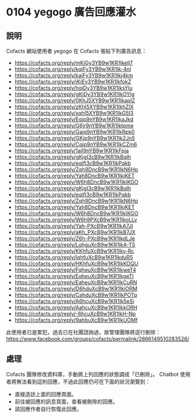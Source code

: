 # 0104 yegogo 廣告回應灌水

## 說明

Cofacts 網站使用者 yegogo 在 Cofacts 張貼下列廣告訊息：
- https://cofacts.org/reply/mKiGy3YB9w1KR1IkeIl7
- https://cofacts.org/reply/kqiFy3YB9w1KR1Ik-4nI
- https://cofacts.org/reply/kaiFy3YB9w1KR1Ikj4km
- https://cofacts.org/reply/jKiEy3YB9w1KR1IkfokZ
- https://cofacts.org/reply/hqiDy3YB9w1KR1IksYlu
- https://cofacts.org/reply/gKiDy3YB9w1KR1IkOYlg
- https://cofacts.org/reply/0KhJ5XYB9w1KR1IkapIZ
- https://cofacts.org/reply/zKhI5XYB9w1KR1IkhZIX
- https://cofacts.org/reply/xqhI5XYB9w1KR1IkG5I3
- https://cofacts.org/reply/Eqjp9nYB9w1KR1IkaJkd
- https://cofacts.org/reply/G6jr9nYB9w1KR1Iktpme
- https://cofacts.org/reply/Gajq9nYB9w1KR1IkRpk0
- https://cofacts.org/reply/GKjp9nYB9w1KR1Ik2Jn5
- https://cofacts.org/reply/Cqjp9nYB9w1KR1IkCZm6
- https://cofacts.org/reply/1aiI9nYB9w1KR1IkFpja
- https://cofacts.org/reply/gKjgI3cB9w1KR1IkBqlh
- https://cofacts.org/reply/eqjfI3cB9w1KR1IkPqkb
- https://cofacts.org/reply/Zqh9DncB9w1KR1IkN6Hp
- https://cofacts.org/reply/Yah8DncB9w1KR1IkjKET
- https://cofacts.org/reply/W6h8DncB9w1KR1IkIKGO
- https://cofacts.org/reply/gKjgI3cB9w1KR1IkBqlh
- https://cofacts.org/reply/eqjfI3cB9w1KR1IkPqkb
- https://cofacts.org/reply/Zqh9DncB9w1KR1IkN6Hp
- https://cofacts.org/reply/Yah8DncB9w1KR1IkjKET
- https://cofacts.org/reply/W6h8DncB9w1KR1IkIKGO
- https://cofacts.org/reply/W6h9PXcB9w1KR1IkoLLv
- https://cofacts.org/reply/Yah-PXcB9w1KR1IkA7JI
- https://cofacts.org/reply/aKh_PXcB9w1KR1IkB7JX
- https://cofacts.org/reply/Z6h-PXcB9w1KR1IkdLJe
- https://cofacts.org/reply/LqhguXcB9w1KR1IkA-TS
- https://cofacts.org/reply/KKhfuXcB9w1KR1Ikv-Rc
- https://cofacts.org/reply/IqhfuXcB9w1KR1IkduR5
- https://cofacts.org/reply/HKhfuXcB9w1KR1IkKOQU
- https://cofacts.org/reply/FqheuXcB9w1KR1IkweT4
- https://cofacts.org/reply/EqheuXcB9w1KR1IkgeTI
- https://cofacts.org/reply/EaheuXcB9w1KR1IkCuRN
- https://cofacts.org/reply/D6hduXcB9w1KR1IkiORM
- https://cofacts.org/reply/CahduXcB9w1KR1IkPOTp
- https://cofacts.org/reply/A6hcuXcB9w1KR1Ik5eSi
- https://cofacts.org/reply/AahcuXcB9w1KR1IkkORH
- https://cofacts.org/reply/-6hcuXcB9w1KR1IkH-Np
- https://cofacts.org/reply/9ahbuXcB9w1KR1IkUOMf

此使用者已是累犯，過去已在社團諮詢過，故管理團隊將逕行刪除：
https://www.facebook.com/groups/cofacts/permalink/2866149510283526/

## 處理
Cofacts 團隊修改資料庫，手動將上列回應的狀態調成「已刪除」。 Chatbot 使用者將無法看到這則回應，不過此回應仍可在下面的狀況瀏覽到：

- 直接造訪上面的回應頁面。
- 前往被回應的訊息頁面，查看被刪除的回應。
- 該回應作者自行恢復此回應。
